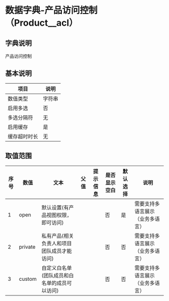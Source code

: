 # 数据字典-产品访问控制（Product__acl）
## 字典说明
产品访问控制

## 基本说明
| 项目 | 说明 |
| -- | -- |
| 数值类型 | 字符串 |
| 启用多选 | 否 |
| 多选分隔符 | 无 |
| 启用缓存 | 是 |
| 缓存超时时长 | 无 |

## 取值范围
| 序号 | 数值 | 文本 | 父值 | 提示信息 | 是否显示空白 | 默认选择 | 说明 |
| -- | -- | -- | -- | -- | -- | -- | -- |
| 1 | open | 默认设置(有产品视图权限，即可访问) |  |  | 否 | 是 | 需要支持多语言展示（业务多语言） |
| 2 | private | 私有产品(相关负责人和项目团队成员才能访问) |  |  | 否 | 否 | 需要支持多语言展示（业务多语言） |
| 3 | custom | 自定义白名单(团队成员和白名单的成员可以访问) |  |  | 否 | 否 | 需要支持多语言展示（业务多语言） |


